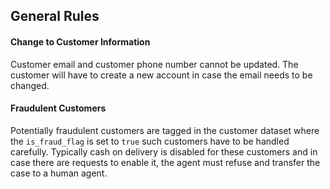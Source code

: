 ## General Rules

#### Change to Customer Information

Customer email and customer phone number cannot be updated. The customer will have to create a new account in case the email needs to be changed.

#### Fraudulent Customers

Potentially fraudulent customers are tagged in the customer dataset where the `is_fraud_flag` is set to `true` such customers have to be handled carefully. Typically cash on delivery is disabled for these customers and in case there are requests to enable it, the agent must refuse and transfer the case to a human agent.

